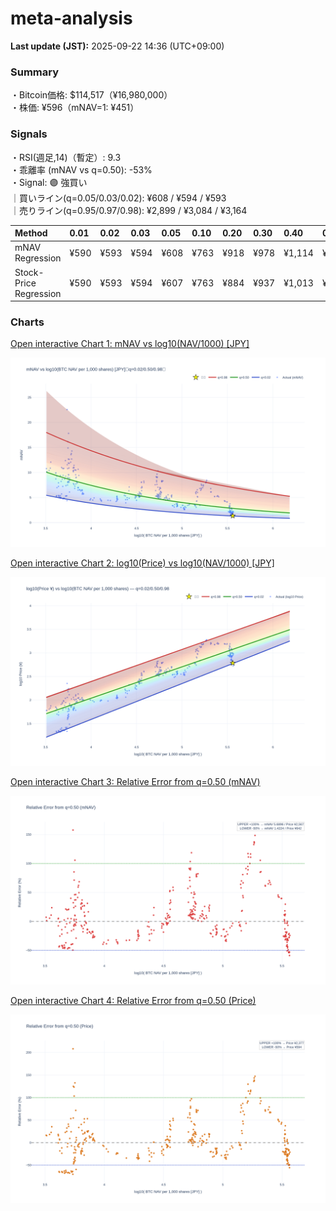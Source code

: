 # meta-analysis


<!--REPORT:START-->
**Last update (JST):** 2025-09-22 14:36 (UTC+09:00)

### Summary
・Bitcoin価格: $114,517（¥16,980,000）  
・株価: ¥596（mNAV=1: ¥451）

### Signals
・RSI(週足,14)（暫定）: 9.3  
・乖離率 (mNAV vs q=0.50): -53%  
・Signal: 🟣 強買い  
｜買いライン(q=0.05/0.03/0.02): ¥608 / ¥594 / ¥593  
｜売りライン(q=0.95/0.97/0.98): ¥2,899 / ¥3,084 / ¥3,164

| Method                 | 0.01   | 0.02   | 0.03   | 0.05   | 0.10   | 0.20   | 0.30   | 0.40   | 0.50   | 0.60   | 0.70   | 0.80   | 0.90   | 0.95   | 0.97   | 0.98   | 0.99   |
|:-----------------------|:-------|:-------|:-------|:-------|:-------|:-------|:-------|:-------|:-------|:-------|:-------|:-------|:-------|:-------|:-------|:-------|:-------|
| mNAV Regression        | ¥590   | ¥593   | ¥594   | ¥608   | ¥763   | ¥918   | ¥978   | ¥1,114 | ¥1,284 | ¥1,443 | ¥1,624 | ¥2,146 | ¥2,653 | ¥2,899 | ¥3,084 | ¥3,164 | ¥3,126 |
| Stock-Price Regression | ¥590   | ¥593   | ¥594   | ¥607   | ¥763   | ¥884   | ¥937   | ¥1,013 | ¥1,189 | ¥1,268 | ¥1,449 | ¥2,029 | ¥2,405 | ¥2,648 | ¥2,603 | ¥2,836 | ¥2,850 |

### Charts
[Open interactive Chart 1: mNAV vs log10(NAV/1000) [JPY]](https://tkzm240.github.io/meta-analysis/fig1.html)

![fig1](assets/fig1.png)

[Open interactive Chart 2: log10(Price) vs log10(NAV/1000) [JPY]](https://tkzm240.github.io/meta-analysis/fig2.html)

![fig2](assets/fig2.png)

[Open interactive Chart 3: Relative Error from q=0.50 (mNAV)](https://tkzm240.github.io/meta-analysis/fig3.html)

![fig3](assets/fig3.png)

[Open interactive Chart 4: Relative Error from q=0.50 (Price)](https://tkzm240.github.io/meta-analysis/fig4.html)

![fig4](assets/fig4.png)
<!--REPORT:END-->
